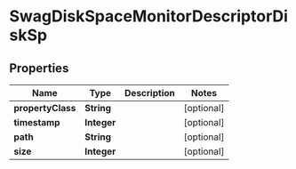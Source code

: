 
# SwagDiskSpaceMonitorDescriptorDiskSp

## Properties
Name | Type | Description | Notes
------------ | ------------- | ------------- | -------------
**propertyClass** | **String** |  |  [optional]
**timestamp** | **Integer** |  |  [optional]
**path** | **String** |  |  [optional]
**size** | **Integer** |  |  [optional]



